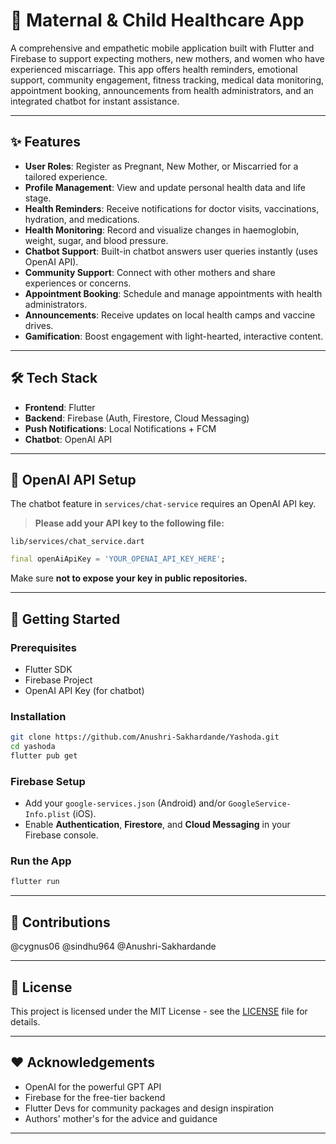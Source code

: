 # 🌸 Maternal & Child Healthcare App

A comprehensive and empathetic mobile application built with Flutter and Firebase to support expecting mothers, new mothers, and women who have experienced miscarriage. This app offers health reminders, emotional support, community engagement, fitness tracking, medical data monitoring, appointment booking, announcements from health administrators, and an integrated chatbot for instant assistance.

---

## ✨ Features

- **User Roles**: Register as Pregnant, New Mother, or Miscarried for a tailored experience.
- **Profile Management**: View and update personal health data and life stage.
- **Health Reminders**: Receive notifications for doctor visits, vaccinations, hydration, and medications.
- **Health Monitoring**: Record and visualize changes in haemoglobin, weight, sugar, and blood pressure.
- **Chatbot Support**: Built-in chatbot answers user queries instantly (uses OpenAI API).
- **Community Support**: Connect with other mothers and share experiences or concerns.
- **Appointment Booking**: Schedule and manage appointments with health administrators.
- **Announcements**: Receive updates on local health camps and vaccine drives.
- **Gamification**: Boost engagement with light-hearted, interactive content.

---

## 🛠 Tech Stack

- **Frontend**: Flutter
- **Backend**: Firebase (Auth, Firestore, Cloud Messaging)
- **Push Notifications**: Local Notifications + FCM
- **Chatbot**: OpenAI API

---

## 🔐 OpenAI API Setup

The chatbot feature in `services/chat-service` requires an OpenAI API key.

> **Please add your API key to the following file:**

```
lib/services/chat_service.dart
```

```dart
final openAiApiKey = 'YOUR_OPENAI_API_KEY_HERE';
```

Make sure **not to expose your key in public repositories.**

---

## 🚀 Getting Started

### Prerequisites

- Flutter SDK
- Firebase Project
- OpenAI API Key (for chatbot)

### Installation

```bash
git clone https://github.com/Anushri-Sakhardande/Yashoda.git
cd yashoda
flutter pub get
```

### Firebase Setup

- Add your `google-services.json` (Android) and/or `GoogleService-Info.plist` (iOS).
- Enable **Authentication**, **Firestore**, and **Cloud Messaging** in your Firebase console.

### Run the App

```bash
flutter run
```

---

## 🤝 Contributions

@cygnus06
@sindhu964
@Anushri-Sakhardande


---

## 📄 License

This project is licensed under the MIT License - see the [LICENSE](LICENSE) file for details.

---

## ❤️ Acknowledgements

- OpenAI for the powerful GPT API
- Firebase for the free-tier backend
- Flutter Devs for community packages and design inspiration
- Authors' mother's for the advice and guidance

---
